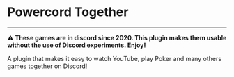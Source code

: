 # Powercord Together

---

**⚠️ These games are in discord since 2020. This plugin makes them usable without the use of Discord experiments. Enjoy!**

A plugin that makes it easy to watch YouTube, play Poker and many others games together on Discord!

<img src="https://i.imgur.com/s5y2pEY.gif" align="center" alt="">

